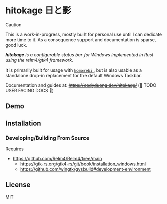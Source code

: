 # hitokage 日と影

> [!CAUTION]
> This is a work-in-progress, mostly built for personal use until I can dedicate more time to it.
> As a consequence support and documentation is sparse, good luck.

*__hitokage__ is a configurable status bar for Windows implemented in Rust using the relm4/gtk4 framework.*

It is primarily built for usage with [ `komorebi` ](https://github.com/LGUG2Z/komorebi), but is also usable as a 
standalone drop-in replacement for the default Windows Taskbar.

Documentation and guides at: ~~https://codyduong.dev/hitokage/~~ (🚧 TODO USER FACING DOCS 🚧)

## Demo

## Installation

<!--
* Install from nightly or stable from [releases]()
* Winget `winget install hitokage`
* Powershell Gallery `Install-Module hitokage`
-->

### Developing/Building From Source

Requires
* https://github.com/Relm4/Relm4/tree/main
  + https://gtk-rs.org/gtk4-rs/git/book/installation_windows.html
  + https://github.com/wingtk/gvsbuild#development-environment

## License

MIT
